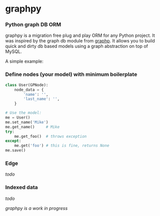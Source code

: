 # graphpy

### Python graph DB ORM

graphpy is a migration free plug and play ORM for any Python project. It was inspired by the graph db module from [graphp](https://github.com/mikeland86/graphp). It allows you to build quick and dirty db based models using a graph abstraction on top of MySQL.

A simple example:

### Define nodes (your model) with minimum boilerplate

```python
class User(GPNode):
    node_data = {
        'name': '',
        'last_name': '',
    }
```    
    
```python
# Use the model:
me = User()
me.set_name('Mike')
me.get_name()     # Mike
try:
    me.get_foo()  # throws exception
except: 
    me.get('foo') # this is fine, returns None
me.save()
```

### Edge 
*todo*

### Indexed data
*todo*

*graphpy is a work in progress*

